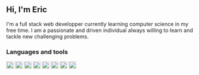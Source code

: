 ## Hi, I'm Eric 

I'm a full stack web developper currently learning computer science in my free time. I am a passionate and driven individual always willing to learn and tackle new challenging problems. 

### Languages and tools
<code><img height="20" src="https://cdn.jsdelivr.net/gh/devicons/devicon/icons/javascript/javascript-original.svg" /></code>
<code><img height="20" src="https://cdn.jsdelivr.net/gh/devicons/devicon/icons/python/python-original.svg" /></code>
<code><img height="20" src="https://cdn.jsdelivr.net/gh/devicons/devicon/icons/css3/css3-original.svg" /></code>
<code><img height="20" src="https://cdn.jsdelivr.net/gh/devicons/devicon/icons/react/react-original.svg" /></code>
<code><img height="20" src="https://cdn.jsdelivr.net/gh/devicons/devicon/icons/redux/redux-original.svg" /></code>
<code><img height="20" src="https://cdn.jsdelivr.net/gh/devicons/devicon/icons/solidity/solidity-original.svg" /></code>
<code><img height="20" src="https://cdn.jsdelivr.net/gh/devicons/devicon/icons/php/php-original.svg" /></code>
<code><img height="20" src="https://cdn.jsdelivr.net/gh/devicons/devicon/icons/mysql/mysql-original.svg" /></code>
          
          


<!--
**UnrealPenguin/UnrealPenguin** is a ✨ _special_ ✨ repository because its `README.md` (this file) appears on your GitHub profile.

Here are some ideas to get you started:

- 🔭 I’m currently working on ...
- 🌱 I’m currently learning ...
- 👯 I’m looking to collaborate on ...
- 🤔 I’m looking for help with ...
- 💬 Ask me about ...
- 📫 How to reach me: ...
- 😄 Pronouns: ...
- ⚡ Fun fact: ...
-->
